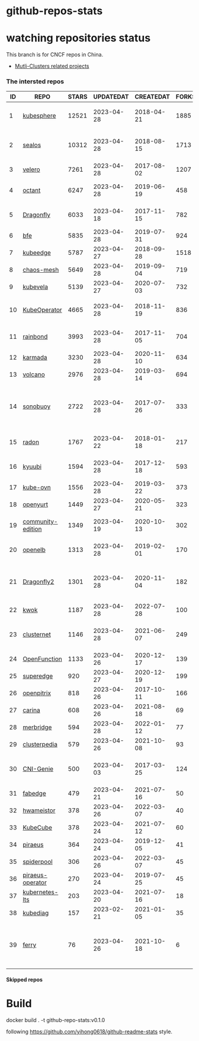 # github-repos-stats

# watching repositories status

This branch is for CNCF repos in China.
- [Mutli-Clusters related projects](https://github.com/pacoxu/github-repos-stats/tree/multi-clusters)


<!--START_SECTION:github_repos-->
### The intersted repos
| ID |                                   REPO                                   | STARS | UPDATEDAT  | CREATEDAT  | FORKSCOUNT |                                                                                                       DESCRIPTIONS                                                                                                       |
|----|--------------------------------------------------------------------------|-------|------------|------------|------------|--------------------------------------------------------------------------------------------------------------------------------------------------------------------------------------------------------------------------|
|  1 | [kubesphere](https://github.com/kubesphere/kubesphere)                   | 12521 | 2023-04-28 | 2018-04-21 |       1885 | The container platform tailored for Kubernetes multi-cloud, datacenter, and edge management ⎈ 🖥 ☁️                                                                                                                       |
|  2 | [sealos](https://github.com/labring/sealos)                              | 10312 | 2023-04-28 | 2018-08-15 |       1713 | Sealos is a Kubernetes distribution, a general-purpose Cloud Operating System designed for managing cloud-native applications. Demo: https://cloud.sealos.io                                                             |
|  3 | [velero](https://github.com/vmware-tanzu/velero)                         |  7261 | 2023-04-28 | 2017-08-02 |       1207 | Backup and migrate Kubernetes applications and their persistent volumes                                                                                                                                                  |
|  4 | [octant](https://github.com/vmware-archive/octant)                       |  6247 | 2023-04-28 | 2019-06-19 |        458 | Highly extensible platform for developers to better understand the complexity of Kubernetes clusters.                                                                                                                    |
|  5 | [Dragonfly](https://github.com/dragonflyoss/Dragonfly)                   |  6033 | 2023-04-18 | 2017-11-15 |        782 | This repository has be archived and moved to the new repository https://github.com/dragonflyoss/Dragonfly2.                                                                                                              |
|  6 | [bfe](https://github.com/bfenetworks/bfe)                                |  5835 | 2023-04-28 | 2019-07-31 |        924 | A modern layer 7 load balancer from baidu                                                                                                                                                                                |
|  7 | [kubeedge](https://github.com/kubeedge/kubeedge)                         |  5787 | 2023-04-27 | 2018-09-28 |       1518 | Kubernetes Native Edge Computing Framework (project under CNCF)                                                                                                                                                          |
|  8 | [chaos-mesh](https://github.com/chaos-mesh/chaos-mesh)                   |  5649 | 2023-04-28 | 2019-09-04 |        719 | A Chaos Engineering Platform for Kubernetes.                                                                                                                                                                             |
|  9 | [kubevela](https://github.com/kubevela/kubevela)                         |  5139 | 2023-04-27 | 2020-07-03 |        732 | The Modern Application Platform.                                                                                                                                                                                         |
| 10 | [KubeOperator](https://github.com/KubeOperator/KubeOperator)             |  4665 | 2023-04-28 | 2018-11-19 |        836 | KubeOperator 是一个开源的轻量级 Kubernetes 发行版，专注于帮助企业规划、部署和运营生产级别的 K8s 集群。                                                                                                                   |
| 11 | [rainbond](https://github.com/goodrain/rainbond)                         |  3993 | 2023-04-28 | 2017-11-05 |        704 | Cloud native multi cloud application management platform that make application management and delivery easier                                                                                                            |
| 12 | [karmada](https://github.com/karmada-io/karmada)                         |  3230 | 2023-04-28 | 2020-11-10 |        634 | Open, Multi-Cloud, Multi-Cluster Kubernetes Orchestration                                                                                                                                                                |
| 13 | [volcano](https://github.com/volcano-sh/volcano)                         |  2976 | 2023-04-28 | 2019-03-14 |        694 | A Cloud Native Batch System (Project under CNCF)                                                                                                                                                                         |
| 14 | [sonobuoy](https://github.com/vmware-tanzu/sonobuoy)                     |  2722 | 2023-04-28 | 2017-07-26 |        333 | Sonobuoy is a diagnostic tool that makes it easier to understand the state of a Kubernetes cluster by running a set of Kubernetes conformance tests and other plugins in an accessible and non-destructive manner.       |
| 15 | [radon](https://github.com/radondb/radon)                                |  1767 | 2023-04-22 | 2018-01-18 |        217 | RadonDB is an open source, cloud-native MySQL database for building global, scalable cloud services                                                                                                                      |
| 16 | [kyuubi](https://github.com/apache/kyuubi)                               |  1594 | 2023-04-28 | 2017-12-18 |        593 | Apache Kyuubi is a distributed and multi-tenant gateway to provide serverless SQL on data warehouses and lakehouses.                                                                                                     |
| 17 | [kube-ovn](https://github.com/kubeovn/kube-ovn)                          |  1556 | 2023-04-28 | 2019-03-22 |        373 | A Bridge between SDN and Cloud Native (Project under CNCF)                                                                                                                                                               |
| 18 | [openyurt](https://github.com/openyurtio/openyurt)                       |  1449 | 2023-04-27 | 2020-05-21 |        323 | OpenYurt - Extending your native Kubernetes to edge(project under CNCF)                                                                                                                                                  |
| 19 | [community-edition](https://github.com/vmware-tanzu/community-edition)   |  1349 | 2023-04-19 | 2020-10-13 |        302 | VMware Tanzu Community Edition is no longer an actively maintained project. Code is available for historical purposes only.                                                                                              |
| 20 | [openelb](https://github.com/openelb/openelb)                            |  1313 | 2023-04-28 | 2019-02-01 |        170 | Load Balancer Implementation for Kubernetes in Bare-Metal, Edge, and Virtualization                                                                                                                                      |
| 21 | [Dragonfly2](https://github.com/dragonflyoss/Dragonfly2)                 |  1301 | 2023-04-28 | 2020-11-04 |        182 | Dragonfly is an open source P2P-based file distribution and image acceleration system. It is hosted by the Cloud Native Computing Foundation (CNCF) as an Incubating Level Project.                                      |
| 22 | [kwok](https://github.com/kubernetes-sigs/kwok)                          |  1187 | 2023-04-28 | 2022-07-28 |        100 | Kubernetes WithOut Kubelet -  Simulates thousands of Nodes and Clusters.                                                                                                                                                 |
| 23 | [clusternet](https://github.com/clusternet/clusternet)                   |  1146 | 2023-04-28 | 2021-06-07 |        249 | [CNCF Sandbox Project] Managing your Kubernetes clusters (including public, private, edge, etc.) as easily as visiting the Internet ⎈                                                                                    |
| 24 | [OpenFunction](https://github.com/OpenFunction/OpenFunction)             |  1133 | 2023-04-26 | 2020-12-17 |        139 | Cloud Native Function-as-a-Service Platform (CNCF Sandbox Project)                                                                                                                                                       |
| 25 | [superedge](https://github.com/superedge/superedge)                      |   920 | 2023-04-27 | 2020-12-19 |        199 | An edge-native container management system for edge computing                                                                                                                                                            |
| 26 | [openpitrix](https://github.com/openpitrix/openpitrix)                   |   818 | 2023-04-26 | 2017-10-11 |        166 | Application Management Platform on Multi-Cloud Environment                                                                                                                                                               |
| 27 | [carina](https://github.com/carina-io/carina)                            |   608 | 2023-04-26 | 2021-08-18 |         69 | Carina: an high performance and ops-free local storage for kubernetes                                                                                                                                                    |
| 28 | [merbridge](https://github.com/merbridge/merbridge)                      |   594 | 2023-04-28 | 2022-01-12 |         77 | Use eBPF to speed up your Service Mesh like crossing an Einstein-Rosen Bridge.                                                                                                                                           |
| 29 | [clusterpedia](https://github.com/clusterpedia-io/clusterpedia)          |   579 | 2023-04-26 | 2021-10-08 |         93 | The Encyclopedia of Kubernetes clusters                                                                                                                                                                                  |
| 30 | [CNI-Genie](https://github.com/cni-genie/CNI-Genie)                      |   500 | 2023-04-03 | 2017-03-25 |        124 | CNI-Genie for choosing pod network of your choice during deployment time. Supported pod networks - Calico, Flannel, Romana, Weave                                                                                        |
| 31 | [fabedge](https://github.com/FabEdge/fabedge)                            |   479 | 2023-04-21 | 2021-07-16 |         50 | Secure Edge Networking Solution Based On Kubernetes                                                                                                                                                                      |
| 32 | [hwameistor](https://github.com/hwameistor/hwameistor)                   |   378 | 2023-04-26 | 2022-03-07 |         40 | Hwameistor is an HA local storage system for cloud-native stateful workloads.                                                                                                                                            |
| 33 | [KubeCube](https://github.com/kubecube-io/KubeCube)                      |   378 | 2023-04-24 | 2021-07-12 |         60 | KubeCube is an open source enterprise-level container platform                                                                                                                                                           |
| 34 | [piraeus](https://github.com/piraeusdatastore/piraeus)                   |   364 | 2023-04-24 | 2019-12-05 |         41 | High Available Datastore for Kubernetes                                                                                                                                                                                  |
| 35 | [spiderpool](https://github.com/spidernet-io/spiderpool)                 |   306 | 2023-04-26 | 2022-03-07 |         45 | spiderpool: Kubernetes IPAM for underlay network                                                                                                                                                                         |
| 36 | [piraeus-operator](https://github.com/piraeusdatastore/piraeus-operator) |   270 | 2023-04-24 | 2019-07-25 |         45 | The Piraeus Operator manages LINSTOR clusters in Kubernetes.                                                                                                                                                             |
| 37 | [kubernetes-lts](https://github.com/klts-io/kubernetes-lts)              |   203 | 2023-04-20 | 2021-07-16 |         18 | Kubernetes LTS(long term support)                                                                                                                                                                                        |
| 38 | [kubediag](https://github.com/kubediag/kubediag)                         |   157 | 2023-02-21 | 2021-01-05 |         35 | Problem diagnosis and operation orchestration for Kubernetes                                                                                                                                                             |
| 39 | [ferry](https://github.com/ferryproxy/ferry)                             |    76 | 2023-04-26 | 2021-10-18 |          6 | Ferry is a Kubernetes multi-cluster communication component that eliminates communication differences between clusters as if they were in a single cluster, regardless of the network environment those clusters are in. |



#### Skipped repos
<!--END_SECTION:github_repos-->

# Build

docker build . -t github-repo-stats:v0.1.0

following https://github.com/yihong0618/github-readme-stats style.
